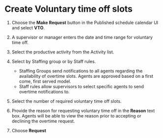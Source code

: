 # Create Voluntary time off slots<a name="create-vto-slots"></a>

1. Choose the **Make Request** button in the Published schedule calendar UI and select **VTO**\.

1. A supervisor or manager enters the date and time range for voluntary time off\.

1. Select the productive activity from the Activity list\.

1. Select by Staffing group or by Staff rules\.
   + Staffing Groups send notifications to all agents regarding the availability of overtime slots\. Agents are approved based on a first come, first served model\.
   + Staff rules allow supervisors to select specific agents to send overtime notifications to\.

1. Select the number of required voluntary time off slots\.

1. Provide the reason for requesting voluntary time off in the **Reason** text box\. Agents will be able to view the reason prior to accepting or declining the overtime request\.

1. Choose **Request**